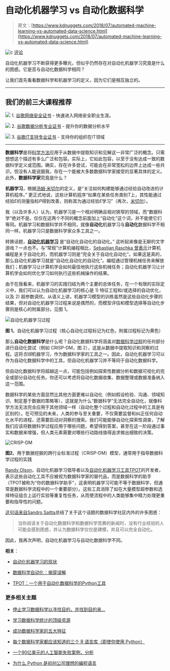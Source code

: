 # 自动化机器学习 vs 自动化数据科学

> 原文：[https://www.kdnuggets.com/2018/07/automated-machine-learning-vs-automated-data-science.html](https://www.kdnuggets.com/2018/07/automated-machine-learning-vs-automated-data-science.html)

![c](../Images/3d9c022da2d331bb56691a9617b91b90.png) [评论](#comments)

自动化机器学习不断获得更多曝光，但似乎仍然存在对自动化机器学习究竟是什么的困惑。它是否与自动化数据科学相同？

让我们首先看看数据科学和机器学习的定义，因为它们是相互独立的。

* * *

## 我们的前三大课程推荐

![](../Images/0244c01ba9267c002ef39d4907e0b8fb.png) 1\. [谷歌网络安全证书](https://www.kdnuggets.com/google-cybersecurity) - 快速进入网络安全职业生涯。

![](../Images/e225c49c3c91745821c8c0368bf04711.png) 2\. [谷歌数据分析专业证书](https://www.kdnuggets.com/google-data-analytics) - 提升你的数据分析水平

![](../Images/0244c01ba9267c002ef39d4907e0b8fb.png) 3\. [谷歌IT支持专业证书](https://www.kdnuggets.com/google-itsupport) - 支持你的组织在IT领域

* * *

**数据科学**是将[科学方法](https://en.wikipedia.org/wiki/Scientific_method)应用于从数据中提取知识和见解这一非常广泛的概念。只需想想这个描述有多么广泛和包容。实际上，它如此包容，以至于没有达成一致的数据科学定义或范围。确实，存在许多尝试，可能会在非常宽松的边界上达成一些共识，但没有人能说服我，存在一个能被大多数数据科学家接受的显著具体的定义。此外，**数据科学家**究竟是什么？

**机器学习**，根据[汤姆·米切尔](http://www.cs.cmu.edu/~tom/mlbook.html)的定义，是“关注如何构建能够通过经验自动改进的计算机程序。” 更正式地说，这些计算机程序“如果在某些任务类别*T*上，其性能通过经验*E*的测量指标*P*得到改善，则称其为通过经验*E*学习”（再次，[米切尔](http://www.cs.cmu.edu/~tom/mlbook.html)）。

我（以及许多人）认为，机器学习是一个相对明确且相对狭窄的领域，而“数据科学”绝对不是。仅仅在这两个不同的概念前面加上“自动化”这个词，并不能使它们等同。机器学习和数据科学并不相同，就像**自动化**机器学习与**自动化**数据科学不相同一样。机器学习只是数据科学家众多工具之一。

转换话题，**[自动化机器学习](https://www.kdnuggets.com/2017/01/current-state-automated-machine-learning.html)** 是“自动化自动化的自动化。” 这听起来像是无聊的文字游戏？一点也不。与“常规”计算机编程相比，[Sebastian Raschka 曾表示](/2016/05/explain-machine-learning-software-engineer.html)计算机编程是关于自动化的，而机器学习则是“完全关于自动化自动化”。如果这是真的，那么自动化机器学习就是“自动化自动化的自动化”。编程通过管理机械任务来解放我们；机器学习让计算机学会如何最佳地执行这些机械任务；自动化机器学习让计算机学会如何优化学习如何执行这些机械操作的结果。

由于在我看来，机器学习的实践归结为两个主要的总体任务，在一个有限的实际定义中，我们可以认为自动化机器学习的核心是 1) 特征工程和/或选择的自动优化，以及 2) 超参数调优。从语义上讲，机器学习模型的训练虽然是这些自动化步骤的结果，但对自动化机器学习过程来说是偶然的，而模型评估和模型选择等自动化步骤则是核心的附属部分。见图 1。

![自动化机器学习过程](../Images/ace43dee5f8c068270a2ce2717540b9c.png)

**图 1**。自动化机器学习过程（核心自动化过程标记为红色，附属过程标记为黄色）

那么**自动化数据科学**是什么呢？自动化数据科学将涵盖对[数据科学过程](https://www.kdnuggets.com/2016/03/data-science-process-rediscovered.html)的任何部分进行自动化尝试（例如 CRISP-DM，图 2），这是从数据中提取知识和洞察的过程。这将*包括*机器学习，作为数据科学家的工具之一。因此，自动化机器学习可以作为自动化数据科学中的工具，但自动化机器学习并不等同于自动化数据科学。

但自动化数据科学将超越这一点，可能包括例如探索性数据分析和数据可视化的完全或部分自动化任务。你还可以考虑将自动化数据收集、数据整理或数据准备纳入这一范围。

数据科学的某些方面显然比其他方面更难以自动化（例如假设检验、沟通、领域知识、制定基于数据的策略等），这就是为什么“数据科学”无法完全自动化，就像科学方法无法完全应用于其他领域一样（自动化整个过程和自动化过程中的工具是有区别的）。在可预见的未来，人类的参与至关重要，不仅需要监督和纠正任何自动化水平的进程，还需要启动对洞察的搜索。我们可能能够自动化探索性调查，了解我们应该将数据科学过程应用于哪些问题，希望得到答案，甚至在这一阶段通过事实和数据来增强，但人类元素需要对哪些行动路线值得追求做出细致的决策。

![CRISP-DM](../Images/be6c714cc339c448a57ba9649fc27aa4.png)

**图2**。用于数据挖掘的跨行业标准过程（CRISP-DM）模型，通常用于指导数据科学过程的实践

[Randy Olson](http://www.randalolson.com/)，自动化机器学习倡导者以及[自动化机器学习工具TPOT](https://epistasislab.github.io/tpot/)的开发者，表示这些自动化工具不应被视为数据科学家的替代品，而是数据科学的助手（TPOT被称为“你的数据科学助手”，这表明机器学习可能不等于数据科学，但通常是数据科学流程中的一个重要部分）。这些工具消除了如在大量模型超参数和选择特征组合上运行实验等重复性任务，从而使流程中的人类能够集中精力处理更重要和指导性的问题。

[这句话来自Sandro Saitta](https://www.kdnuggets.com/2016/08/data-science-automation-debunking-misconceptions.html)总结了关于这个话题的数据科学社区内外的许多困惑：

> 当你阅读关于自动化数据科学和数据科学竞赛的新闻时，没有行业经验的人可能会感到困惑，并认为数据科学仅仅是建模，并且可以完全自动化。

因此，我再次声明，自动化机器学习与自动化数据科学不同。

**相关**：

+   [自动化机器学习的现状](/2017/01/current-state-automated-machine-learning.html)

+   [数据科学自动化：揭穿误解](/2016/08/data-science-automation-debunking-misconceptions.html)

+   [TPOT：一个用于自动化数据科学的Python工具](/2016/05/tpot-python-automating-data-science.html)

### 更多相关主题

+   [停止学习数据科学以寻找目的，并找到目的来…](https://www.kdnuggets.com/2021/12/stop-learning-data-science-find-purpose.html)

+   [学习数据科学统计的顶级资源](https://www.kdnuggets.com/2021/12/springboard-top-resources-learn-data-science-statistics.html)

+   [成功数据科学家的五大特征](https://www.kdnuggets.com/2021/12/5-characteristics-successful-data-scientist.html)

+   [每个数据科学家都应该知道的三个 R 语言库（即使你使用 Python）](https://www.kdnuggets.com/2021/12/three-r-libraries-every-data-scientist-know-even-python.html)

+   [一个90亿美元的人工智能失败案例，分析](https://www.kdnuggets.com/2021/12/9b-ai-failure-examined.html)

+   [为什么 Python 是初创公司理想的编程语言](https://www.kdnuggets.com/2021/12/makes-python-ideal-programming-language-startups.html)
